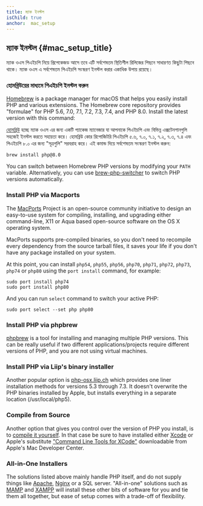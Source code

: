 ```yaml
---
title: ম্যাক ইনস্টল
isChild: true
anchor:  mac_setup
---
```


## ম্যাক ইনস্টল {#mac_setup_title}

ম্যাক ওএস পিএইচপি নিয়ে প্রিপেকেজড আসে তবে এটি সর্বশেষতম স্থিতিশীল রিলিজের পিছনে সাধারণত কিছুটা পিছনে থাকে। ম্যাক ওএস এ সর্বশেষতম পিএইচপি সংস্করণ ইনস্টল করার একাধিক উপায় রয়েছে। 

### হোমব্রিউয়ের মাধ্যমে পিএইচপি ইনস্টল করুন

[Homebrew] is a package manager for macOS that helps you easily install PHP and various extensions. The Homebrew core repository provides "formulae" for PHP 5.6, 7.0, 7.1, 7.2, 7.3, 7.4, and PHP 8.0. Install the latest version with this command:

[হোমব্রিউ][Homebrew] হচ্ছে ম্যাক ওএস এর জন্য একটি প্যাকেজ ম্যানেজার যা আপনাকে পিএইচপি এবং বিভিন্ন এক্সটেনশানগুলি সহজেই ইনস্টল করতে সহায়তা করে। হোমব্রিউ কোর রিপোজিটরি পিএইচপি ৫.৬, ৭.০, ৭.১, ৭.২, ৭.৩, ৭.৪ এবং পিএইচপি ৮.০ এর জন্য "সূত্রগুলি" সরবরাহ করে। এই কমান্ড দিয়ে সর্বশেষতম সংস্করণ ইনস্টল করুন:

```
brew install php@8.0
```

You can switch between Homebrew PHP versions by modifying your `PATH` variable. Alternatively, you can use [brew-php-switcher][brew-php-switcher] to switch PHP versions automatically.

### Install PHP via Macports

The [MacPorts] Project is an open-source community initiative to design an
easy-to-use system for compiling, installing, and upgrading either
command-line, X11 or Aqua based open-source software on the OS X operating
system.

MacPorts supports pre-compiled binaries, so you don't need to recompile every
dependency from the source tarball files, it saves your life if you don't
have any package installed on your system.

At this point, you can install `php54`, `php55`, `php56`, `php70`, `php71`, `php72`, `php73`, `php74` or `php80` using the `port install` command, for example:

    sudo port install php74
    sudo port install php80

And you can run `select` command to switch your active PHP:

    sudo port select --set php php80

### Install PHP via phpbrew

[phpbrew] is a tool for installing and managing multiple PHP versions. This can be really useful if two different
applications/projects require different versions of PHP, and you are not using virtual machines.

### Install PHP via Liip's binary installer

Another popular option is [php-osx.liip.ch] which provides one liner installation methods for versions 5.3 through 7.3.
It doesn't overwrite the PHP binaries installed by Apple, but installs everything in a separate location (/usr/local/php5).

### Compile from Source

Another option that gives you control over the version of PHP you install, is to [compile it yourself][mac-compile].
In that case be sure to have installed either [Xcode][xcode-gcc-substitution] or Apple's substitute
["Command Line Tools for XCode"] downloadable from Apple's Mac Developer Center.

### All-in-One Installers

The solutions listed above mainly handle PHP itself, and do not supply things like [Apache][apache], [Nginx][nginx] or a SQL server.
"All-in-one" solutions such as [MAMP][mamp-downloads] and [XAMPP][xampp] will install these other bits of software for
you and tie them all together, but ease of setup comes with a trade-off of flexibility.

[Homebrew]: https://brew.sh/
[Homebrew PHP]: https://github.com/Homebrew/homebrew-php#installation
[MacPorts]: https://www.macports.org/install.php
[phpbrew]: https://github.com/phpbrew/phpbrew
[php-osx.liip.ch]: https://php-osx.liip.ch/
[mac-compile]: https://secure.php.net/install.macosx.compile
[xcode-gcc-substitution]: https://github.com/kennethreitz/osx-gcc-installer
["Command Line Tools for XCode"]: https://developer.apple.com/downloads
[apache]: https://httpd.apache.org/
[nginx]: https://www.nginx.com/
[mamp-downloads]: https://www.mamp.info/en/downloads/
[xampp]: https://www.apachefriends.org/index.html
[brew-php-switcher]: https://github.com/philcook/brew-php-switcher
